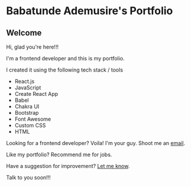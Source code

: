 # Babatunde Ademusire's Portfolio

## Welcome

Hi, glad you're here!!!

I'm a frontend developer and this is my portfolio.

I created it using the following tech stack / tools

- React.js
- JavaScript
- Create React App
- Babel
- Chakra UI
- Bootstrap
- Font Awesome
- Custom CSS
- HTML

Looking for a frontend developer? Voila! I'm your guy. Shoot me an [email](mailto:babatundeademusire@gmail.com).

Like my portfolio? Recommend me for jobs.

Have a suggestion for improvement? [Let me know](mailto:babatundeademusire@gmail.com).

Talk to you soon!!!

